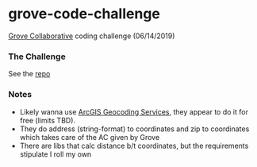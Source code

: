 # grove-code-challenge
[Grove Collaborative](https://github.com/groveco) coding challenge (06/14/2019)  

### The Challenge
See the [repo](https://github.com/groveco/code-challenge)  

### Notes
- Likely wanna use [ArcGIS Geocoding Services](https://developers.arcgis.com/rest/geocode/api-reference/geocoding-find-address-candidates.htm#), they appear to do it for free (limits TBD).
- They do address (string-format) to coordinates and zip to coordinates which takes care of the AC given by Grove
- There are libs that calc distance b/t coordinates, but the requirements stipulate I roll my own

